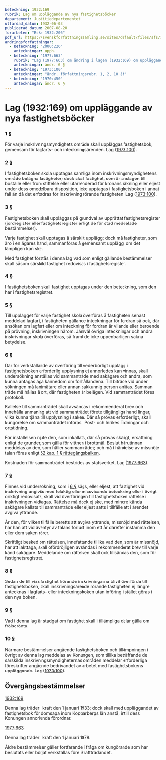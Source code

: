 ```yaml
---
beteckning: 1932:169
rubrik: Lag om uppläggande av nya fastighetsböcker
departement: Justitiedepartementet
utfardad_datum: 1932-06-03
publicerad_datum: 2007-08-20
forarbeten: "Rskr 1932:206"
pdf_url: https://svenskforfattningssamling.se/sites/default/files/sfs/1932-06/SFS1932-169.pdf
andringsforfattningar:
  - beteckning: "2000:226"
    anteckningar: upph.
  - beteckning: "1977:663"
    rubrik: "Lag (1977:663) om ändring i lagen (1932:169) om uppläggande av nya fastighetsböcker"
    anteckningar: ändr. 6 §
  - beteckning: "1973:100"
    anteckningar: "ändr. författningsrubr. 1, 2, 10 §§"
  - beteckning: "1970:450"
    anteckningar: ändr. 6 §
---
```


# Lag (1932:169) om uppläggande av nya fastighetsböcker

### 1 §

För varje inskrivningsmyndighets område skall uppläggas fastighetsbok, gemensam för lagfarts- och inteckningsärenden. Lag ([1973:100](https://selex.se/eli/sfs/1973/100)).

### 2 §

I fastighetsboken skola upptagas samtliga inom inskrivningsmyndighetens område belägna fastigheter; dock skall fastighet, som är anslagen till boställe eller from stiftelse eller utarrenderad för kronans räkning eller eljest under dess omedelbara disposition, icke upptagas i fastighetsboken i annat fall än då det erfordras för inskrivning rörande fastigheten. Lag ([1973:100](https://selex.se/eli/sfs/1973/100)).

### 3 §

Fastighetsboken skall uppläggas på grundval av upprättat fastighetsregister (jordregister eller fastighetsregister enligt de för stad meddelade bestämmelser).

Varje fastighet skall upptagas å särskilt upplägg; dock må fastigheter, som äro i en ägares hand, sammanföras å gemensamt upplägg, om det lämpligen kan ske.

Med fastighet förstås i denna lag vad som enligt gällande bestämmelser skall såsom särskild fastighet redovisas i fastighetsregister.

### 4 §

I fastighetsboken skall fastighet upptagas under den beteckning, som den har i fastighetsregistret.

### 5 §

Till upplägget för varje fastighet skola överföras å fastigheten senast meddelad lagfart, i fastigheten gällande inteckningar för fordran så ock, där ansökan om lagfart eller om inteckning för fordran är vilande eller beroende på prövning, inskrivningen härom. Jämväl övriga inteckningar och andra inskrivningar skola överföras, så framt de icke uppenbarligen sakna betydelse.

### 6 §

Där för verkställande av överföring till vederbörligt upplägg i fastighetsboken erforderlig upplysning ej annorledes kan vinnas, skall undersökning anställas vid sammanträde med sakägare och andra, som kunna antagas äga  kännedom om förhållandena. Till biträde vid under sökningen må lantmätare eller annan sakkunnig person anlitas. Samman träde må hållas å ort, där fastigheten är belägen. Vid sammanträdet föres protokoll.

Kallelse till sammanträdet skall avsändas i rekommenderat brev och innehålla anmaning att vid sammanträdet förete tillgängliga hand lingar, vilka kunna tjäna till upplysning i saken. Där så prövas erforderligt, skall kungörelse om sammanträdet införas i Post- och Inrikes Tidningar och ortstidning.

För inställelsen njute den, som inkallats, där så prövas  skäligt, ersättning enligt de grunder, som gälla för vittnen i brottmål. Beslut härutinnan meddelas av den, som håller sammanträdet; och må i händelse av missnöje talan föras enligt [52 kap. 1 § rättegångsbalken](https://selex.se/eli/sfs/1942/740#kap52.1).

Kostnaden för sammanträdet bestrides av statsverket. Lag ([1977:663](https://selex.se/eli/sfs/1977/663)).

### 7 §

Finnes vid undersökning, som i [6 §](#6) sägs, eller eljest, att fastighet vid inskrivning angivits med felaktig eller missvisande beteckning eller i övrigt oriktigt redovisats, skall vid överföringen till fastighetsboken rättelse i inskrivningen vidtagas. Rättelse må dock ej ske, med mindre kända sakägare kallats till sammanträde eller eljest satts i tillfälle att i ärendet avgiva yttrande.

Är den, för vilken tillfälle beretts att avgiva yttrande, missnöjd med rättelsen, har han att vid äventyr av talans förlust inom ett år därefter instämma den eller dem saken rörer.

Skriftligt besked om rättelsen, innefattande tillika vad den, som är missnöjd, har att iakttaga, skall ofördröjligen avsändas i rekommenderat brev till varje känd sakägare. Meddelande om rättelsen skall ock tillsändas den, som för fastighetsregistret.

### 8 §

Sedan de till viss fastighet hörande inskrivningarna blivit överförda till fastighetsboken, skall inskrivningsärende rörande fastigheten ej längre antecknas i lagfarts- eller inteckningsboken utan införing i stället göras i den nya boken.

### 9 §

Vad i denna lag är stadgat om fastighet skall i tillämpliga delar gälla om frälseränta.

### 10 §

Närmare bestämmelser angående fastighetsboken och tillämpningen i övrigt av denna lag meddelas av Konungen, som tillika beträffande de särskilda inskrivningsmyndigheternas områden meddelar erforderliga föreskrifter angående bedrivandet av arbetet med fastighetsbokens uppläggande. Lag ([1973:100](https://selex.se/eli/sfs/1973/100)).

## Övergångsbestämmelser

[1932:169](https://selex.se/eli/sfs/1932/169)

Denna lag träder i kraft den 1 januari 1933; dock skall med uppläggandet av fastighetsbok för domsaga inom Kopparbergs län anstå, intill dess Konungen annorlunda förordnar.

[1977:663](https://selex.se/eli/sfs/1977/663)

Denna lag träder i kraft den 1 januari 1978.

Äldre bestämmelser gäller fortfarande i fråga om kungörande som har beslutats eller börjat verkställas före ikraftträdandet.